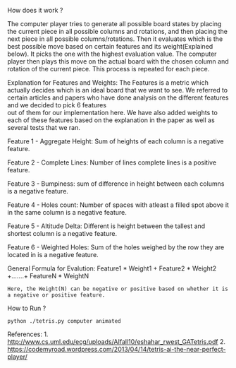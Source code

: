 How does it work ?

The computer player tries to generate all possible board states by placing the current piece in all possible columns
and rotations, and then placing the next piece in all possible columns/rotations. Then it evaluates which
is the best possible move based on certain features and its weight(Explained below).
It picks the one with the highest evaluation value. The computer
player then plays this move on the actual board with the chosen column and rotation of the current piece.
This process is repeated for each piece.


Explanation for Features and Weights:
 The Features is a metric which actually decides which is an ideal board that we want to see. We referred to certain
 articles and papers who have done analysis on the different features and we decided to pick 6 features \
 out of them for our implementation here. We have also added weights to each of these features based on the explanation
  in the paper as well as several tests that we ran.

  Feature 1 - Aggregate Height: Sum of heights of each column is a negative feature.
  
  Feature 2 - Complete Lines: Number of lines complete lines is a positive feature.
  
  Feature 3 - Bumpiness: sum of difference in height between each columns is a negative feature.
  
  Feature 4 - Holes count: Number of spaces with atleast a filled spot above it in the same column is a negative feature.
  
  Feature 5 - Altitude Delta: Different is height between the tallest and shortest column is a negative feature.
  
  Feature 6 - Weighted Holes: Sum of the holes weighed by the row they are located in is a negative feature.

  General Formula for Evalution:
  Feature1 * Weight1 + Feature2 * Weight2 +.......+ FeatureN * WeightN

    Here, the Weight(N) can be negative or positive based on whether it is a negative or positive feature.

How to Run ?

    python ./tetris.py computer animated

References:
    1. http://www.cs.uml.edu/ecg/uploads/AIfall10/eshahar_rwest_GATetris.pdf
    2. https://codemyroad.wordpress.com/2013/04/14/tetris-ai-the-near-perfect-player/
